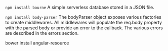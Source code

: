 

```npm install bourne```
A simple serverless database stored in a JSON file.


```npm install body-parser```
The bodyParser object exposes various factories to create middlewares.
All middlewares will populate the req.body property with the parsed body or provide
an error to the callback. The various errors are described in the errors section.

bower install angular-resource
